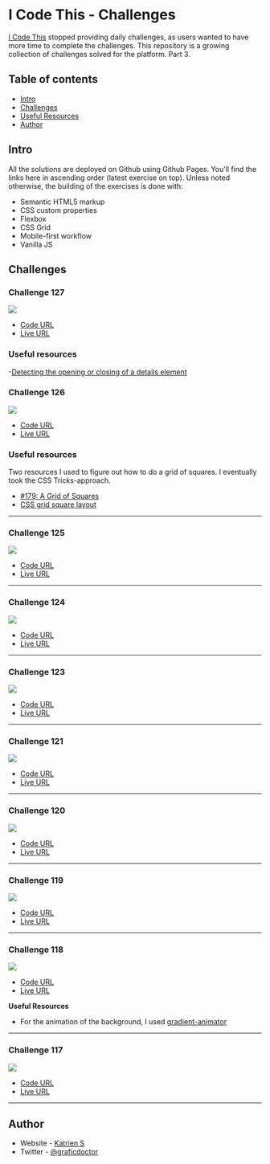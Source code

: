 # I Code This - Challenges

[I Code This](https://iCodeThis.com/?ref=Katrien) stopped providing daily challenges, as users wanted to have more time to complete the challenges. This repository is a growing collection of challenges solved for the platform. Part 3.

## Table of contents

- [Intro](#intro)
- [Challenges](#challenges)
- [Useful Resources](#usefulresources)
- [Author](#author)

## Intro

All the solutions are deployed on Github using Github Pages. You'll find the links here in ascending order (latest exercise on top).
Unless noted otherwise, the building of the exercises is done with:

- Semantic HTML5 markup
- CSS custom properties
- Flexbox
- CSS Grid
- Mobile-first workflow
- Vanilla JS

## Challenges

### Challenge 127

![](screenshots/127-accordion.jpg)

- [Code URL](https://github.com/graficdoctor/icodethis-challenges/tree/main/127-accordion)
- [Live URL](https://graficdoctor.github.io/icodethis-challenges/127-accordion)

### Useful resources

-[Detecting the opening or closing of a details element](https://stackoverflow.com/questions/7363117/detecting-the-opening-or-closing-of-a-details-element)

### Challenge 126

![](screenshots/126-social-profile.jpg)

- [Code URL](https://github.com/graficdoctor/icodethis-challenges/tree/main/126-social-profile)
- [Live URL](https://graficdoctor.github.io/icodethis-challenges/126-social-profile)

### Useful resources

Two resources I used to figure out how to do a grid of squares. I eventually took the CSS Tricks-approach.

- [#179: A Grid of Squares](https://css-tricks.com/videos/179-a-grid-of-squares/)
- [CSS grid square layout](https://stackoverflow.com/questions/54927180/css-grid-square-layout)

---

### Challenge 125

![](screenshots/125-job-list.jpg)

- [Code URL](https://github.com/graficdoctor/icodethis-challenges/tree/main/125-job-list)
- [Live URL](https://graficdoctor.github.io/icodethis-challenges/125-job-list)

---

### Challenge 124

![](screenshots/124-coming-soon.jpg)

- [Code URL](https://github.com/graficdoctor/icodethis-challenges/tree/main/124-coming-soon)
- [Live URL](https://graficdoctor.github.io/icodethis-challenges/124-coming-soon)

---

### Challenge 123

![](screenshots/123-contraction-timer.jpg)

- [Code URL](https://github.com/graficdoctor/icodethis-challenges/tree/main/123-contraction-timer)
- [Live URL](https://graficdoctor.github.io/icodethis-challenges/123-contraction-timer)

---

### Challenge 121

![](screenshots/121-blog-comps.jpg)

- [Code URL](https://github.com/graficdoctor/icodethis-challenges/tree/main/121-blog-comps)
- [Live URL](https://graficdoctor.github.io/icodethis-challenges/121-blog-comps)

---

### Challenge 120

![](screenshots/120-sync-component.jpg)

- [Code URL](https://github.com/graficdoctor/icodethis-challenges/tree/main/120-sync-component)
- [Live URL](https://graficdoctor.github.io/icodethis-challenges/120-sync-component)

---

### Challenge 119

![](screenshots/119-jo-s-burger-event.jpg)

- [Code URL](https://github.com/graficdoctor/icodethis-challenges/tree/main/119-jo-s-burger-event)
- [Live URL](https://graficdoctor.github.io/icodethis-challenges/119-jo-s-burger-event)

---

### Challenge 118

![](screenshots/118-pricing-table.jpg)

- [Code URL](https://github.com/graficdoctor/icodethis-challenges/tree/main/118-pricing-table)
- [Live URL](https://graficdoctor.github.io/icodethis-challenges/118-pricing-table)

**Useful Resources**

- For the animation of the background, I used [gradient-animator](https://www.gradient-animator.com/)

---

### Challenge 117

![](screenshots/117-movie-card.jpg)

- [Code URL](https://github.com/graficdoctor/icodethis-challenges/tree/main/117-movie-card)
- [Live URL](https://graficdoctor.github.io/icodethis-challenges/117-movie-card)

---

## Author

- Website - [Katrien S](https://www.katriens.be)
- Twitter - [@graficdoctor](https://www.twitter.com/graficdoctor)
